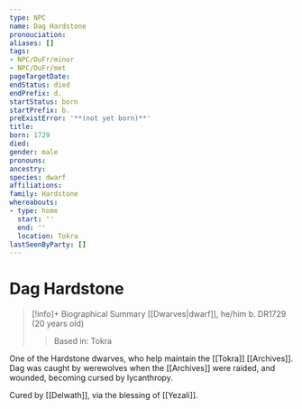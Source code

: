 ```yaml
---
type: NPC
name: Dag Hardstone
pronouciation:
aliases: []
tags:
- NPC/DuFr/minor
- NPC/DuFr/met
pageTargetDate:
endStatus: died
endPrefix: d.
startStatus: born
startPrefix: b.
preExistError: '**(not yet born)**'
title:
born: 1729
died:
gender: male
pronouns:
ancestry:
species: dwarf
affiliations:
family: Hardstone
whereabouts:
- type: home
  start: ''
  end: ''
  location: Tokra
lastSeenByParty: []
---
```

# Dag Hardstone
>[!info]+ Biographical Summary
>[[Dwarves|dwarf]], he/him
>b. DR1729 (20 years old)
>> Based in: Tokra

One of the Hardstone dwarves, who help maintain the [[Tokra]] [[Archives]]. Dag was caught by werewolves when the [[Archives]] were raided, and wounded, becoming cursed by lycanthropy. 

Cured by [[Delwath]], via the blessing of [[Yezali]]. 